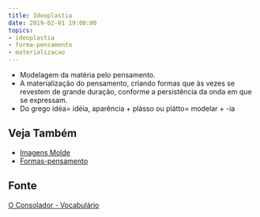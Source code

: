```yaml
---
title: Ideoplastia
date: 2019-02-01 19:00:00
topics:
- ideoplastia
- forma-pensamento
- materializacao
---
```


* Modelagem da matéria pelo pensamento. 
* A materialização do pensamento, criando formas que às vezes se revestem de
  grande duração, conforme a persistência da onda em que se expressam.
* Do grego idéa= idéia, aparência + plásso ou plátto= modelar + -ia

## Veja Também
* [Imagens Molde](../imagem-molde)
* [Formas-pensamento](../forma-pensamento)

## Fonte
[O Consolador - Vocabulário](http://www.oconsolador.com.br/linkfixo/vocabulario/principal.html)


